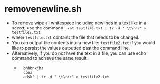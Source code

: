 # removenewline.sh
- To remove  wipe all whitespace including newlines in a text like in a secret, use the command:
  -`cat testfile.txt | tr -d " \t\n\r" > testfile2.txt`
- where `testfile.txt` contains the file that needs to be changed.
- You can output the contents into a new file: `testfile2.txt` if you would like to persist the values outputted past the command line.
- Alternatively, if you do not have the text in a file, you can use echo command to achieve the same result:
  - ```echo "Ncghcbhbjncsx 
      bhhbnxjhz
      cbnz
      adsk" | tr -d " \t\n\r" > testfile2.txt
